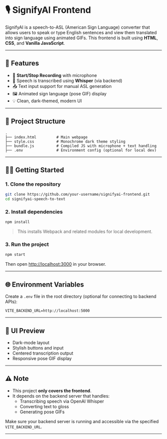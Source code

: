 # 🎙️ SignifyAI Frontend

SignifyAI is a speech-to-ASL (American Sign Language) converter that allows users to speak or type English sentences and view them translated into sign language using animated GIFs. This frontend is built using **HTML**, **CSS**, and **Vanilla JavaScript**.

---

## 🚀 Features

- 🎤 **Start/Stop Recording** with microphone
- 🧠 Speech is transcribed using **Whisper** (via backend)
- 📤 Text input support for manual ASL generation
- 🖼️ Animated sign language (pose GIF) display
- 💡 Clean, dark-themed, modern UI

---

## 📂 Project Structure

```
.
├── index.html         # Main webpage
├── style.css          # Monochrome dark theme styling
├── bundle.js          # Compiled JS with microphone + text handling
├── .env               # Environment config (optional for local dev)
```

---

## 🧑‍💻 Getting Started

### 1. Clone the repository

```bash
git clone https://github.com/your-username/signifyai-frontend.git
cd signifyai-speech-to-text
```

### 2. Install dependencies

```bash
npm install
```

> This installs Webpack and related modules for local development.

### 3. Run the project

```bash
npm start
```

Then open [http://localhost:3000](http://localhost:3000) in your browser.

---

## 🌐 Environment Variables

Create a `.env` file in the root directory (optional for connecting to backend APIs):

```
VITE_BACKEND_URL=http://localhost:5000
```

---

## 🎨 UI Preview

- Dark-mode layout
- Stylish buttons and input
- Centered transcription output
- Responsive pose GIF display

---

## ⚠️ Note

- This project **only covers the frontend**.
- It depends on the backend server that handles:
  - Transcribing speech via OpenAI Whisper
  - Converting text to gloss
  - Generating pose GIFs

Make sure your backend server is running and accessible via the specified `VITE_BACKEND_URL`.

---
